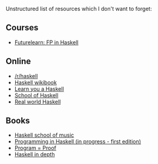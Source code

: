 Unstructured list of resources which I don't want to forget:

## Courses

* [Futurelearn: FP in Haskell](https://www.futurelearn.com/courses/functional-programming-haskell)

## Online

* [/r/haskell](https://www.reddit.com/r/haskell/)
* [Haskell wikibook](https://en.wikibooks.org/wiki/Haskell)
* [Learn you a Haskell](http://learnyouahaskell.com/chapters)
* [School of Haskell](https://www.schoolofhaskell.com/)
* [Real world Haskell](http://book.realworldhaskell.org/)

## Books

* [Haskell school of music](https://www.amazon.co.uk/Haskell-School-Music-Signals-Symphonies/dp/1108416756)
* [Programming in Haskell (in progress - first edition)](http://www.cs.nott.ac.uk/~pszgmh/book-old.html
)
* [Program = Proof](https://www.amazon.co.uk/PROGRAM-PROOF-Samuel-Mimram/dp/B08C97TD9G)
* [Haskell in depth](https://www.amazon.co.uk/dp/161729540X/)
